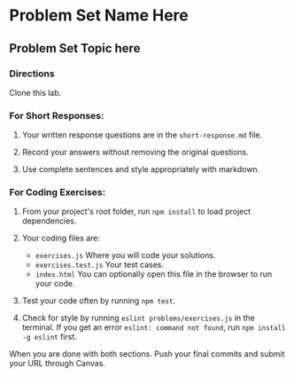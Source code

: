 # Problem Set Name Here
## Problem Set Topic here

### Directions
Clone this lab. 

### For Short Responses:

1. Your written response questions are in the `short-response.md` file.

2. Record your answers without removing the original questions.

3. Use complete sentences and style appropriately with markdown.

### For Coding Exercises:

1. From your project's root folder, run `npm install` to load project dependencies.

2. Your coding files are: 
    * `exercises.js` Where you will code your solutions.
    * `exercises.test.js` Your test cases.
    * `index.html` You can optionally open this file in the browser to run your code.

3. Test your code often by running `npm test`. 

4. Check for style by running `eslint problems/exercises.js` in the terminal. If you get an error `eslint: command not found`, run `npm install -g eslint` first.

When you are done with both sections. Push your final commits and submit your URL through Canvas.
